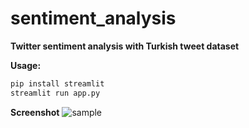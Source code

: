 # sentiment_analysis

**Twitter sentiment analysis with Turkish tweet dataset**

**Usage:**
```sh
pip install streamlit
streamlit run app.py
```

**Screenshot**
![sample](https://github.com/user-attachments/assets/3fa7daaf-1fea-49f0-9e7d-570da31eb076)

